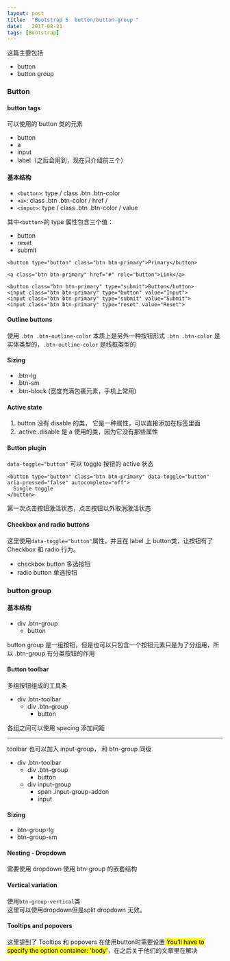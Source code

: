 ```yaml
---
layout: post
title:  "Bootstrap 5  button/button-group "
date:   2017-08-21
tags: [Bootstrap]
---
```

这篇主要包括
- button
- button group


### Button

####  button tags

可以使用的 button 类的元素
- button
- a
- input
- label（之后会用到，现在只介绍前三个）

#### 基本结构

- `<button>`: type / class .btn .btn-color
- `<a>`: class .btn .btn-color / href /
- `<input>`: type / class .btn .btn-color / value

其中`<button>`的 type 属性包含三个值：
- button
- reset
- submit


```
<button type="button" class="btn btn-primary">Primary</button>

<a class="btn btn-primary" href="#" role="button">Link</a>

<button class="btn btn-primary" type="submit">Button</button>
<input class="btn btn-primary" type="button" value="Input">
<input class="btn btn-primary" type="submit" value="Submit">
<input class="btn btn-primary" type="reset" value="Reset">

```

#### Outline buttons
使用 `.btn .btn-outline-color`
本质上是另外一种按钮形式 `.btn .btn-color` 是实体类型的，`.btn-outline-color` 是线框类型的

#### Sizing

- .btn-lg
- .btn-sm
- .btn-block (宽度充满包裹元素，手机上常用)

#### Active state

1. button 没有 disable 的类， 它是一种属性，可以直接添加在标签里面
2. .active .disable 是 a 使用的类，因为它没有那些属性

#### Button plugin
`data-toggle="button"` 可以 toggle 按钮的 active 状态

```
<button type="button" class="btn btn-primary" data-toggle="button" aria-pressed="false" autocomplete="off">
  Single toggle
</button>
```
第一次点击按钮激活状态，点击按钮以外取消激活状态

#### Checkbox and radio buttons

这里使用`data-toggle="button"`属性，并且在 label 上 button类，让按钮有了 Checkbox 和 radio 行为。

- checkbox button 多选按钮
- radio button 单选按钮

### button group

#### 基本结构

- div .btn-group   
  - button

button group 是一组按钮，但是也可以只包含一个按钮元素只是为了分组用，所以 .btn-group 有分类按钮的作用

#### Button toolbar

多组按钮组成的工具条

- div .btn-toolbar
  - div .btn-group
    - button

各组之间可以使用 spacing 添加间距

---

toolbar 也可以加入 input-group， 和 btn-group 同级

- div .btn-toolbar
  - div .btn-group
    - button
  - div input-group
    - span .input-group-addon
    - input

#### Sizing

- btn-group-lg
- btn-group-sm

#### Nesting - Dropdown

需要使用 dropdown 使用 btn-group 的嵌套结构

#### Vertical variation

使用`btn-group-vertical`类  
这里可以使用dropdown但是split dropdown 无效。

#### Tooltips and popovers

这里提到了 Tooltips 和 popovers 在使用button时需要设置<mark> You’ll have to specify the option container: 'body'</mark>，在之后关于他们的文章里在解决
